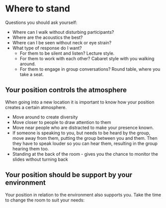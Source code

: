# Where to stand

Questions you should ask yourself:

* Where can I walk without disturbing participants?
* Where are the acoustics the best?
* Where can I be seen without neck or eye strain?
* What type of response do I want?  
  * For them to be silent and listen?  Lecture style.
  * For them to work with each other?  Cabaret style with you walking around.
  * For them to engage in group conversations? Round table, where you take a seat.

## Your position controls the atmosphere 

When going into a new location it is important to know how your position creates a certain atmosphere. 

* Move around to create diversity
* Move closer to people to draw attention to them
* Move near people who are distracted to make your presence known.
* If someone is speaking to you, but needs to be heard by the group, move away from them, putting the group between you and them.  Then they have to speak louder so you can hear them, resulting in the group hearing them too.
* Standing at the back of the room  - gives you the chance to monitor the slides without turning back

## Your position should be support by your environment

Your position in relation to the environment also supports you.  Take the time to change the room to suit your needs:


